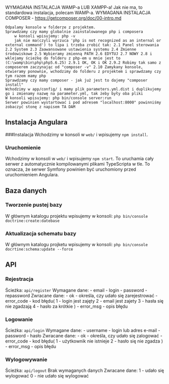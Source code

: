 WYMAGANA INSTALACJA WAMP-a LUB XAMPP-a! Jak nie ma, to standardowa instalacja, polecam WAMP-a. WYMAGANA INSTALACJA COMPOSER - https://getcomposer.org/doc/00-intro.md

    Odpalamy konsole w folderze z projektem.
    Sprawdzamy czy mamy globalnie zainstalowanego php i composera
        w konsoli wpisujemy: php -v
        jak nie ma(czyli wyrzuca 'php is not recognized as an internal or external command') to lipa i trzeba zrobić tak: 2.1 Panel sterowania 2.2 System 2.3 Zaawansowane ustawienia systemu 2.4 Zmienne środowiskowe 2.5 Wybieramy zmienną PATH 2.6 EDYTUJ 2.7 NOWY 2.8 i wklejamy ścieżkę do folderu z php-em u mnie jest to (C:\wamp\bin\php\php5.6.25) 2.9.1 OK, OK i OK 2.9.2 Robimy tak samo z composerem zaczynając od "composer -v" 2.10 Zamykany konsole, otwieramy ponownie, wchodzimy do folderu z projektem i sprawdzamy czy tym razem mamy php
    Sprawdzamy czy mamy composer - jak już jest to dajemy "composer install"
    Wchodzimy w app/config/ i mamy plik parameters.yml.dist i duplikujemy go i zmienamy nazwę na parameter.yml, tak żeby były oba pliki
    W konsoli wpisujemy: php bin/console server:run
    Serwer powinien wystartować i pod adresem "localhost:8000" powinniśmy zobaczyć stonę z napisem TA DAM

## Instalacja Angulara
###Instalacja
Wchodzimy w konsoli w `web/` i wpisujemy `npm install`.
### Uruchomienie
Wchodzimy w konsoli w `web/` i wpisujemy `npm start`. To uruchamia cały serwer z automatycznie kompilowanymi plikami TypeScripta w tle. To oznacza, że serwer Symfony powinien być uruchomiony przed uruchomieniem Angulara.


## Baza danych
### Tworzenie pustej bazy
W głównym katalogu projektu wpisujemy w konsoli: `php bin/console doctrine:create:datebase`
### Aktualizacja schematu bazy
W głównym katalogu projketu wpisujemy w konsoli: `php bin/console docrtine:schema:update --force`


## API
### Rejestracja
Ścieżka: `api/register`
Wymagane dane: 
    - email
    - login
    - password
    - repassword
Zwracane dane:
    - ok - określa, czy udało się zarejestrować
    - error_code - kod błędu(
            1 - login jest zajęty
            2 - email jest zajety
            3 - hasła się nie zgadzają
            4 - hasło za krótkie
        )
    - error_msg - opis błędu
    
### Logowanie
Ścieżka: `api/login`
Wymagane dane: 
    - username - login lub adres e-mail
    - password - hasło
Zwracane dane:
    - ok - określa, czy udało się zalogować
    - error_code - kod błędu(
            1 - użytkownik nie istnieje
            2 - hasło się nie zgadza
        )
    - error_msg - opis błędu

### Wylogowywanie
Ścieżka: `api/logout`
Brak wymaganych danych
Zwracane dane:
    1 - udało się wylogować
    0 - nie udało się wylogować

